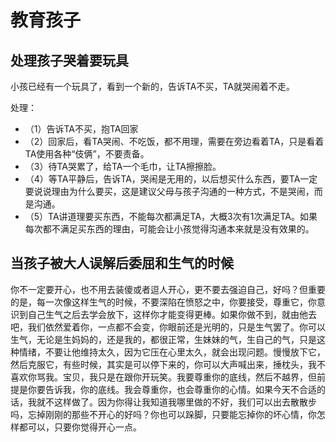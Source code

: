 # 教育孩子 #

## 处理孩子哭着要玩具 ##

小孩已经有一个玩具了，看到一个新的，告诉TA不买，TA就哭闹着不走。

处理：
- （1）告诉TA不买，抱TA回家
- （2）回家后，看TA哭闹、不吃饭，都不用理，需要在旁边看着TA，只是看着TA使用各种“伎俩”，不要责备。
- （3）待TA哭累了，给TA一个毛巾，让TA擦擦脸。
- （4）等TA平静后，告诉TA，哭闹是无用的，以后想买什么东西，要TA一定要说说理由为什么要买，这是建议父母与孩子沟通的一种方式，不是哭闹，而是沟通。
- （5）TA讲道理要买东西，不能每次都满足TA，大概3次有1次满足TA。如果每次都不满足买东西的理由，可能会让小孩觉得沟通本来就是没有效果的。


## 当孩子被大人误解后委屈和生气的时候 ##

你不一定要开心，也不用去装傻或者逗人开心，更不要去强迫自己，好吗？但重要的是，每一次像这样生气的时候，不要深陷在愤怒之中，你要接受，尊重它，你意识到自己生气之后去学会放下，这样你才能变得更棒。如果你做不到，就由他去吧，我们依然爱着你，一点都不会变，你眼前还是光明的，只是生气罢了。你可以生气，无论是生妈妈的，还是我的，都很正常，生妹妹的气，生自己的气，只是这种情绪，不要让他维持太久，因为它压在心里太久，就会出现问题。慢慢放下它，然后克服它，有些时候，其实是可以停下来的，你可以大声喊出来，捶枕头，我不喜欢你骂我。宝贝，我只是在跟你开玩笑。我要尊重你的底线，然后不越界，但前提是你要告诉我，你的底线。我会尊重你，也会尊重你的心情。如果今天不合适的话，我就不这样做了。因为你得让我知道我哪里做的不好，我们可以出去散散步吗，忘掉刚刚的那些不开心的好吗？你也可以跺脚，只要能忘掉你的坏心情，你怎样都可以，只要你觉得开心一点。




